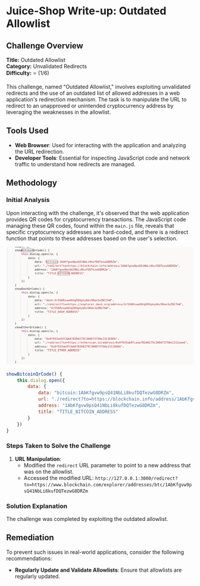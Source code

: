 # Juice-Shop Write-up: Outdated Allowlist

## Challenge Overview

**Title:** Outdated Allowlist\
**Category:** Unvalidated Redirects\
**Difficulty:** ⭐ (1/6)

This challenge, named "Outdated Allowlist," involves exploiting unvalidated redirects and the use of an outdated list of allowed addresses in a web application's redirection mechanism. The task is to manipulate the URL to redirect to an unapproved or unintended cryptocurrency address by leveraging the weaknesses in the allowlist.

## Tools Used

- **Web Browser**: Used for interacting with the application and analyzing the URL redirection.
- **Developer Tools**: Essential for inspecting JavaScript code and network traffic to understand how redirects are managed.

## Methodology 

### Initial Analysis

Upon interacting with the challenge, it's observed that the web application provides QR codes for cryptocurrency transactions. The JavaScript code managing these QR codes, found within the `main.js` file, reveals that specific cryptocurrency addresses are hard-coded, and there is a redirect function that points to these addresses based on the user's selection.

<img src="../assets/difficulty1/outdated_allowlist_1.png" alt="allow list" width="700px">

```javascript
showBitcoinQrCode() {
    this.dialog.open({
        data: {
            data: "bitcoin:1AbKfgvw9psQ41NbLi8kufDQTezwG8DRZm",
            url: "./redirect?to=https://blockchain.info/address/1AbKfgvw9psQ41NbLi8kufDQTezwG8DRZm",
            address: "1AbKfgvw9psQ41NbLi8kufDQTezwG8DRZm",
            title: "TITLE_BITCOIN_ADDRESS"
        }
    })
}
```

### Steps Taken to Solve the Challenge

1. **URL Manipulation**:
   - Modified the `redirect` URL parameter to point to a new address that was on the allowlist.
   - Accessed the modified URL: `http://127.0.0.1:3000/redirect?to=https://www.blockchain.com/explorer/addresses/btc/1AbKfgvw9psQ41NbLi8kufDQTezwG8DRZm`

### Solution Explanation

The challenge was completed by exploiting the outdated allowlist. 

## Remediation

To prevent such issues in real-world applications, consider the following recommendations:

- **Regularly Update and Validate Allowlists**: Ensure that allowlists are regularly updated.

